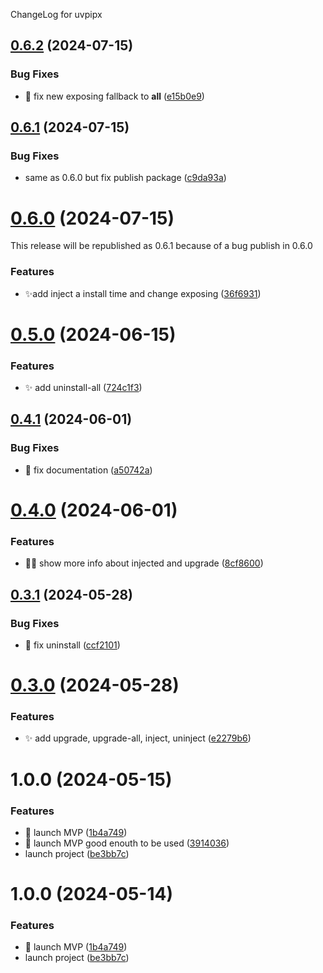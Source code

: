 ChangeLog for uvpipx

## [0.6.2](https://gitlab.com/pytgaen-group/uvpipx/compare/0.6.1...0.6.2) (2024-07-15)


### Bug Fixes

* 🐛 fix new exposing fallback to __all__ ([e15b0e9](https://gitlab.com/pytgaen-group/uvpipx/commit/e15b0e97d0d46a402504da6d309a1727daf9056f))

## [0.6.1](https://gitlab.com/pytgaen-group/uvpipx/compare/0.6.0...0.6.1) (2024-07-15)


### Bug Fixes

* same as 0.6.0 but fix publish package ([c9da93a](https://gitlab.com/pytgaen-group/uvpipx/commit/c9da93aac86bb6727e8c83dad456874393ac3686))

# [0.6.0](https://gitlab.com/pytgaen-group/uvpipx/compare/0.5.0...0.6.0) (2024-07-15)

This release will be republished as 0.6.1 because of a bug publish in 0.6.0


### Features

* ✨add inject a install time and change exposing ([36f6931](https://gitlab.com/pytgaen-group/uvpipx/commit/36f6931a72aca2342403b2dabca06e5cf421b9f3))

# [0.5.0](https://gitlab.com/pytgaen-group/uvpipx/compare/0.4.1...0.5.0) (2024-06-15)


### Features

* ✨ add uninstall-all ([724c1f3](https://gitlab.com/pytgaen-group/uvpipx/commit/724c1f385132a684a92dc7fb678e5f311bd9c8e0))

## [0.4.1](https://gitlab.com/pytgaen-group/uvpipx/compare/0.4.0...0.4.1) (2024-06-01)


### Bug Fixes

* 📝 fix documentation ([a50742a](https://gitlab.com/pytgaen-group/uvpipx/commit/a50742a3b6607c7c24981aae3948a7e1f606f796))

# [0.4.0](https://gitlab.com/pytgaen-group/uvpipx/compare/0.3.1...0.4.0) (2024-06-01)


### Features

* 🧑‍💻 show more info about injected and upgrade ([8cf8600](https://gitlab.com/pytgaen-group/uvpipx/commit/8cf8600b86caf05931c0b7af1e5acf8581994291))

## [0.3.1](https://gitlab.com/pytgaen-group/uvpipx/compare/0.3.0...0.3.1) (2024-05-28)


### Bug Fixes

* 🐛 fix uninstall ([ccf2101](https://gitlab.com/pytgaen-group/uvpipx/commit/ccf2101b29202b5edb9186b7f46a2422b79a4702))

# [0.3.0](https://gitlab.com/pytgaen-group/uvpipx/compare/0.2.0...0.3.0) (2024-05-28)


### Features

* ✨ add upgrade, upgrade-all, inject, uninject ([e2279b6](https://gitlab.com/pytgaen-group/uvpipx/commit/e2279b65e919a1fb3f488eedf2f5476bad5af220))

# 1.0.0 (2024-05-15)


### Features

* 🎉 launch MVP ([1b4a749](https://gitlab.com/pytgaen-group/uvpipx/commit/1b4a749e6c1576135a84e19794960c2b4d1267ed))
* 🎉 launch MVP good enouth to be used ([3914036](https://gitlab.com/pytgaen-group/uvpipx/commit/39140366c8563135c192dbe0c22f9327513a47a6))
* launch project ([be3bb7c](https://gitlab.com/pytgaen-group/uvpipx/commit/be3bb7cd8ddfd497c72e97359603332d502a0cd5))

# 1.0.0 (2024-05-14)


### Features

* 🎉 launch MVP ([1b4a749](https://gitlab.com/pytgaen-group/uvpipx/commit/1b4a749e6c1576135a84e19794960c2b4d1267ed))
* launch project ([be3bb7c](https://gitlab.com/pytgaen-group/uvpipx/commit/be3bb7cd8ddfd497c72e97359603332d502a0cd5))
